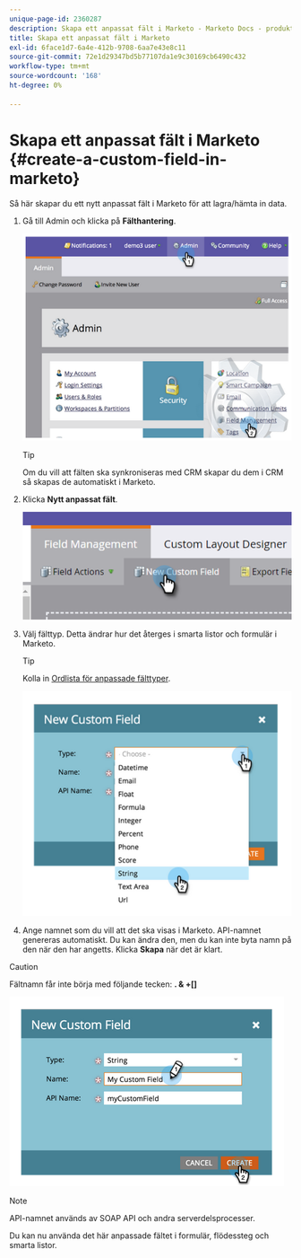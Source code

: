 ```yaml
---
unique-page-id: 2360287
description: Skapa ett anpassat fält i Marketo - Marketo Docs - produktdokumentation
title: Skapa ett anpassat fält i Marketo
exl-id: 6face1d7-6a4e-412b-9708-6aa7e43e8c11
source-git-commit: 72e1d29347bd5b77107da1e9c30169cb6490c432
workflow-type: tm+mt
source-wordcount: '168'
ht-degree: 0%

---
```


# Skapa ett anpassat fält i Marketo {#create-a-custom-field-in-marketo}

Så här skapar du ett nytt anpassat fält i Marketo för att lagra/hämta in data.

1. Gå till Admin och klicka på **Fälthantering**.

   ![](assets/image2014-9-24-13-3a46-3a26.png)

   >[!TIP]
   >
   >Om du vill att fälten ska synkroniseras med CRM skapar du dem i CRM så skapas de automatiskt i Marketo.

1. Klicka **Nytt anpassat fält**.

   ![](assets/two.png)

1. Välj fälttyp. Detta ändrar hur det återges i smarta listor och formulär i Marketo.

   >[!TIP]
   >
   >Kolla in [Ordlista för anpassade fälttyper](/help/marketo/product-docs/administration/field-management/custom-field-type-glossary.md).

   ![](assets/image2014-9-24-13-3a47-3a42.png)

1. Ange namnet som du vill att det ska visas i Marketo. API-namnet genereras automatiskt. Du kan ändra den, men du kan inte byta namn på den när den har angetts. Klicka **Skapa** när det är klart.

>[!CAUTION]
>
>Fältnamn får inte börja med följande tecken: **. &amp; +[]**

![](assets/image2014-9-24-13-3a48-3a26.png)

>[!NOTE]
>
>API-namnet används av SOAP API och andra serverdelsprocesser.

Du kan nu använda det här anpassade fältet i formulär, flödessteg och smarta listor.

